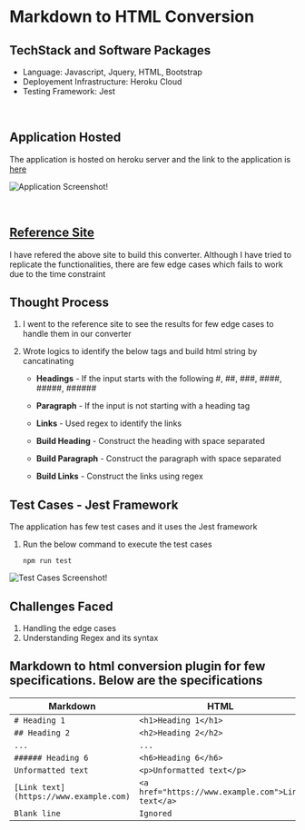 # Markdown to HTML Conversion

## TechStack and Software Packages

- Language: Javascript, Jquery, HTML, Bootstrap
- Deployement Infrastructure: Heroku Cloud
- Testing Framework: Jest

</br>

## Application Hosted

The application is hosted on heroku server and the link to the application is [here](https://markdown-to-html-conversion.herokuapp.com/)

![Application Screenshot!](https://drive.google.com/uc?export=view&id=17FmCL7h4UiWJj-YtWff6BphatjCCR_Np)

</br>

## [Reference Site](https://markdowntohtml.com/)

I have refered the above site to build this converter. Although I have tried to replicate the functionalities, there are few edge cases which fails to work due to the time constraint

## Thought Process

1. I went to the reference site to see the results for few edge cases to handle them in our converter
2. Wrote logics to identify the below tags and build html string by cancatinating

   - **Headings** - If the input starts with the following #, ##, ###, ####, #####, ######

   - **Paragraph** - If the input is not starting with a heading tag

   - **Links** - Used regex to identify the links

   - **Build Heading** - Construct the heading with space separated

   - **Build Paragraph** - Construct the paragraph with space separated

   - **Build Links** - Construct the links using regex

## Test Cases - Jest Framework

The application has few test cases and it uses the Jest framework

1. Run the below command to execute the test cases

   ```
   npm run test
   ```

![Test Cases Screenshot!](https://drive.google.com/uc?export=view&id=12Jea0ClXmdiJr8wdrnCFLVNRIbl9sMdG)

## Challenges Faced

1. Handling the edge cases
2. Understanding Regex and its syntax

## Markdown to html conversion plugin for few specifications. Below are the specifications

| Markdown                               | HTML                                              |
| -------------------------------------- | ------------------------------------------------- |
| `# Heading 1`                          | `<h1>Heading 1</h1>`                              |
| `## Heading 2`                         | `<h2>Heading 2</h2>`                              |
| `...`                                  | `...`                                             |
| `###### Heading 6`                     | `<h6>Heading 6</h6>`                              |
| `Unformatted text`                     | `<p>Unformatted text</p>`                         |
| `[Link text](https://www.example.com)` | `<a href="https://www.example.com">Link text</a>` |
| `Blank line`                           | `Ignored`                                         |
